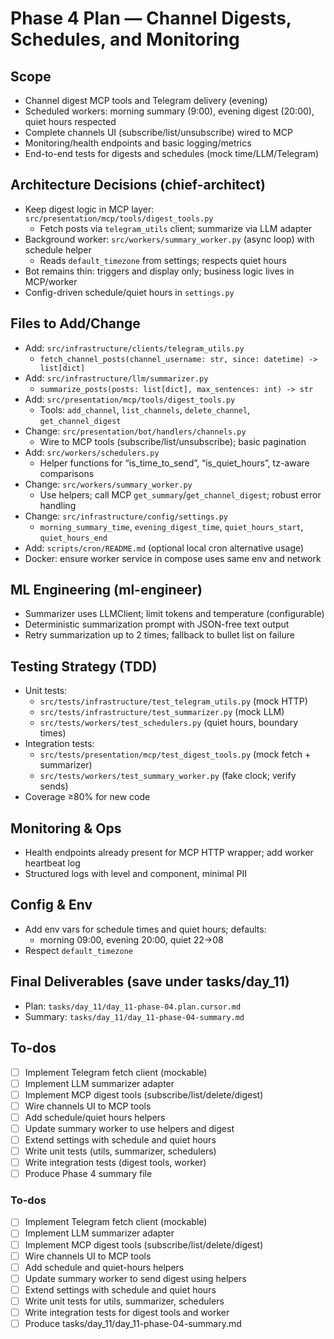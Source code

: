 <!-- 86473cf7-3a7d-44c3-8ebe-ddcffc5e019a 2af0b555-37be-4c5f-8633-7c9495881bcd -->
# Phase 4 Plan — Channel Digests, Schedules, and Monitoring

## Scope
- Channel digest MCP tools and Telegram delivery (evening)
- Scheduled workers: morning summary (9:00), evening digest (20:00), quiet hours respected
- Complete channels UI (subscribe/list/unsubscribe) wired to MCP
- Monitoring/health endpoints and basic logging/metrics
- End-to-end tests for digests and schedules (mock time/LLM/Telegram)

## Architecture Decisions (chief-architect)
- Keep digest logic in MCP layer: `src/presentation/mcp/tools/digest_tools.py`
  - Fetch posts via `telegram_utils` client; summarize via LLM adapter
- Background worker: `src/workers/summary_worker.py` (async loop) with schedule helper
  - Reads `default_timezone` from settings; respects quiet hours
- Bot remains thin: triggers and display only; business logic lives in MCP/worker
- Config-driven schedule/quiet hours in `settings.py`

## Files to Add/Change
- Add: `src/infrastructure/clients/telegram_utils.py`
  - `fetch_channel_posts(channel_username: str, since: datetime) -> list[dict]`
- Add: `src/infrastructure/llm/summarizer.py`
  - `summarize_posts(posts: list[dict], max_sentences: int) -> str`
- Add: `src/presentation/mcp/tools/digest_tools.py`
  - Tools: `add_channel`, `list_channels`, `delete_channel`, `get_channel_digest`
- Change: `src/presentation/bot/handlers/channels.py`
  - Wire to MCP tools (subscribe/list/unsubscribe); basic pagination
- Add: `src/workers/schedulers.py`
  - Helper functions for “is_time_to_send”, “is_quiet_hours”, tz-aware comparisons
- Change: `src/workers/summary_worker.py`
  - Use helpers; call MCP `get_summary`/`get_channel_digest`; robust error handling
- Change: `src/infrastructure/config/settings.py`
  - `morning_summary_time`, `evening_digest_time`, `quiet_hours_start`, `quiet_hours_end`
- Add: `scripts/cron/README.md` (optional local cron alternative usage)
- Docker: ensure worker service in compose uses same env and network

## ML Engineering (ml-engineer)
- Summarizer uses LLMClient; limit tokens and temperature (configurable)
- Deterministic summarization prompt with JSON-free text output
- Retry summarization up to 2 times; fallback to bullet list on failure

## Testing Strategy (TDD)
- Unit tests:
  - `src/tests/infrastructure/test_telegram_utils.py` (mock HTTP)
  - `src/tests/infrastructure/test_summarizer.py` (mock LLM)
  - `src/tests/workers/test_schedulers.py` (quiet hours, boundary times)
- Integration tests:
  - `src/tests/presentation/mcp/test_digest_tools.py` (mock fetch + summarizer)
  - `src/tests/workers/test_summary_worker.py` (fake clock; verify sends)
- Coverage ≥80% for new code

## Monitoring & Ops
- Health endpoints already present for MCP HTTP wrapper; add worker heartbeat log
- Structured logs with level and component, minimal PII

## Config & Env
- Add env vars for schedule times and quiet hours; defaults:
  - morning 09:00, evening 20:00, quiet 22→08
- Respect `default_timezone`

## Final Deliverables (save under tasks/day_11)
- Plan: `tasks/day_11/day_11-phase-04.plan.cursor.md`
- Summary: `tasks/day_11/day_11-phase-04-summary.md`

## To-dos
- [ ] Implement Telegram fetch client (mockable)
- [ ] Implement LLM summarizer adapter
- [ ] Implement MCP digest tools (subscribe/list/delete/digest)
- [ ] Wire channels UI to MCP tools
- [ ] Add schedule/quiet hours helpers
- [ ] Update summary worker to use helpers and digest
- [ ] Extend settings with schedule and quiet hours
- [ ] Write unit tests (utils, summarizer, schedulers)
- [ ] Write integration tests (digest tools, worker)
- [ ] Produce Phase 4 summary file

### To-dos

- [ ] Implement Telegram fetch client (mockable)
- [ ] Implement LLM summarizer adapter
- [ ] Implement MCP digest tools (subscribe/list/delete/digest)
- [ ] Wire channels UI to MCP tools
- [ ] Add schedule and quiet-hours helpers
- [ ] Update summary worker to send digest using helpers
- [ ] Extend settings with schedule and quiet hours
- [ ] Write unit tests for utils, summarizer, schedulers
- [ ] Write integration tests for digest tools and worker
- [ ] Produce tasks/day_11/day_11-phase-04-summary.md